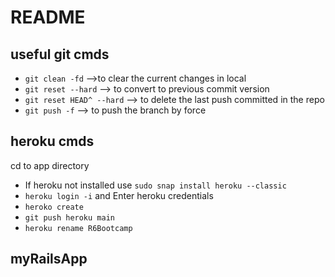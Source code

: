 # README
## useful git cmds
* `git clean -fd` -->to clear the current changes in local
* `git reset --hard` --> to convert to previous commit version
* `git reset HEAD^ --hard` --> to delete the last push committed in the repo
* `git push -f` --> to push the branch by force

## heroku cmds
cd to app directory
*  If heroku not installed use `sudo snap install heroku --classic`
* `heroku login -i` and Enter heroku credentials
* `heroko create`
* `git push heroku main`
* `heroku rename R6Bootcamp`

## myRailsApp
